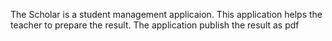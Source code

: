 The Scholar is a student management applicaion. This application helps the teacher to prepare the result. The application publish the result as pdf
